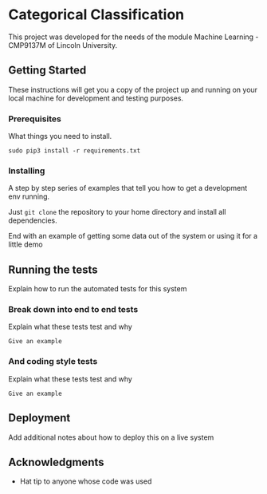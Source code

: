 # Categorical Classification

This project was developed for the needs of the module Machine Learning - CMP9137M of Lincoln University.
## Getting Started

These instructions will get you a copy of the project up and running on your local machine for development and testing purposes.

### Prerequisites

What things you need to install.

```
sudo pip3 install -r requirements.txt
```

### Installing

A step by step series of examples that tell you how to get a development env running.

Just `git clone` the repository to your home directory and install all dependencies.

End with an example of getting some data out of the system or using it for a little demo

## Running the tests

Explain how to run the automated tests for this system

### Break down into end to end tests

Explain what these tests test and why

```
Give an example
```

### And coding style tests

Explain what these tests test and why

```
Give an example
```

## Deployment

Add additional notes about how to deploy this on a live system
## Acknowledgments

* Hat tip to anyone whose code was used
